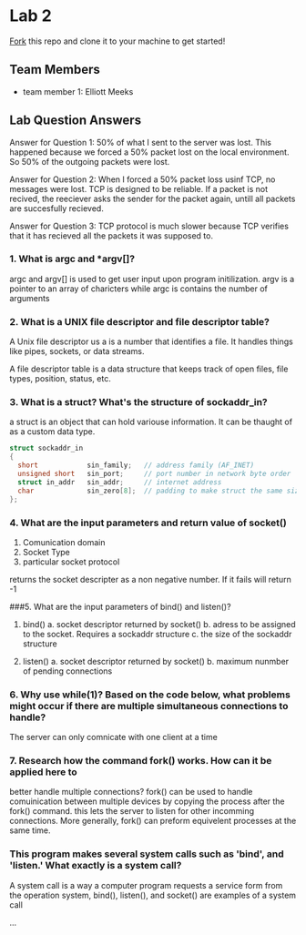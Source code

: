 # Lab 2
[Fork](https://docs.github.com/en/get-started/quickstart/fork-a-repo) this repo and clone it to your machine to get started!

## Team Members
- team member 1: Elliott Meeks

## Lab Question Answers

Answer for Question 1: 
50% of what I sent to the server was lost. This happened because we forced a 50% 
packet lost on the local environment. So 50% of the outgoing packets were lost.

Answer for Question 2:
When I forced a 50% packet loss usinf TCP, no messages were lost. TCP is designed to be reliable. If  a packet is not recived, the reeciever asks the sender for the packet again, untill all packets are succesfully recieved.

Answer for Question 3:
TCP protocol is much slower because TCP verifies that it has recieved all the packets it was supposed to.

### 1. What is argc and *argv[]?
 argc and argv[] is used to get user input upon program initilization. argv is a pointer to 
an array of charicters while argc is contains the number of arguments


### 2. What is a UNIX file descriptor and file descriptor table?

A Unix file descriptor us a is a number that identifies a file. It handles things like pipes,
sockets, or data streams.

A file descriptor table is a data structure that keeps track of open files, file types, 
position, status, etc.

     
     
### 3. What is a struct? What's the structure of sockaddr_in?
a struct is an object that can hold variouse information. It can be thaught of as a custom 
data type.

```c++
struct sockaddr_in 
{
  short            sin_family;   // address family (AF_INET)
  unsigned short   sin_port;     // port number in network byte order
  struct in_addr   sin_addr;     // internet address
  char             sin_zero[8];  // padding to make struct the same size as sockaddr
};

  ```
     
### 4. What are the input parameters and return value of socket()

 1) Comunication domain
 2) Socket Type
 3) particular socket protocol

 returns the socket descripter as a non negative number. If it fails will return -1



###5. What are the input parameters of bind() and listen()?

1) bind()
  a. socket descriptor returned by socket()
  b. adress to be assigned to the socket. Requires a sockaddr structure
  c. the size of the sockaddr structure

2) listen()
  a. socket descriptor returned by socket()
  b. maximum nunmber of pending connections
  

### 6.  Why use while(1)? Based on the code below, what problems might occur if there are multiple simultaneous connections to handle?
The server can only comnicate with one client at a time


### 7. Research how the command fork() works. How can it be applied here to 
better handle multiple connections?
 fork() can be used to handle comuinication between multiple devices by copying 
 the process after the fork() command. this lets the server to listen for other 
 incomming connections. More generally, fork() can preform equivelent processes at the same time.
         
         
 ### This program makes several system calls such as 'bind', and 'listen.' What exactly is a system call?
  
  A system call is a way a computer program requests a service form from the operation system,
  bind(), listen(), and socket() are examples of a system call
 
 
 
...
